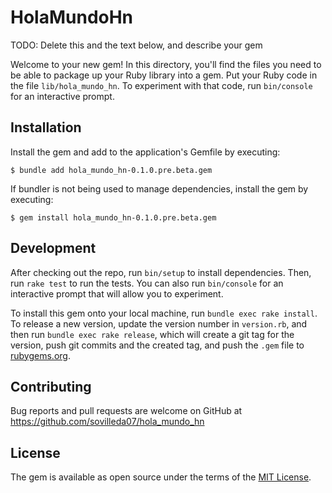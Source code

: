 # HolaMundoHn

TODO: Delete this and the text below, and describe your gem

Welcome to your new gem! In this directory, you'll find the files you need to be able to package up your Ruby library into a gem. Put your Ruby code in the file `lib/hola_mundo_hn`. To experiment with that code, run `bin/console` for an interactive prompt.

## Installation

Install the gem and add to the application's Gemfile by executing:

    $ bundle add hola_mundo_hn-0.1.0.pre.beta.gem

If bundler is not being used to manage dependencies, install the gem by executing:

    $ gem install hola_mundo_hn-0.1.0.pre.beta.gem
## Development

After checking out the repo, run `bin/setup` to install dependencies. Then, run `rake test` to run the tests. You can also run `bin/console` for an interactive prompt that will allow you to experiment.

To install this gem onto your local machine, run `bundle exec rake install`. To release a new version, update the version number in `version.rb`, and then run `bundle exec rake release`, which will create a git tag for the version, push git commits and the created tag, and push the `.gem` file to [rubygems.org](https://rubygems.org).

## Contributing

Bug reports and pull requests are welcome on GitHub at https://github.com/sovilleda07/hola_mundo_hn

## License

The gem is available as open source under the terms of the [MIT License](https://opensource.org/licenses/MIT).
